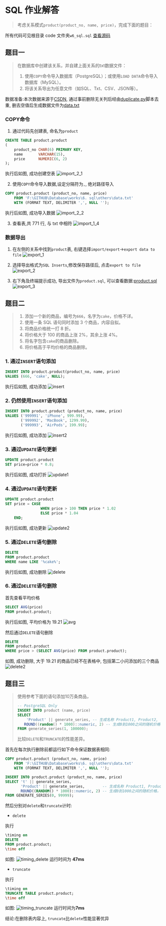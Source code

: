 # SQL 作业解答

> 考虑关系模式`product(product_no, name, price)`，完成下面的题目：

所有代码可见根目录 code 文件夹`w6_sql.sql` [查看源码](/code/w6_sql.sql)

## 题目一

>在数据库中创建该关系，并自建上面关系的txt数据文件：
>
>1. 使用`COPY`命令导入数据库（PostgreSQL）；或使用`LOAD DATA`命令导入数据库（MySQL）。
>2. 将该关系导出为任意文件（如SQL、Txt、CSV、JSON等）。

数据准备:本次数据来源于[CSDN](https://blog.csdn.net/qq_52213943/article/details/124496420), 通过事前删除无关列后经由[duplicate.py](./code/duplicate.py)脚本去重, 删去空值后生成数据文件为[data.txt](./others/data.txt)

### COPY命令

1. 通过代码先创建表, 命名为`product`

```sql
CREATE TABLE product.product
(
    product_no CHAR(6) PRIMARY KEY,
    name       VARCHAR(15),
    price      NUMERIC(6, 2)
);
```

执行后如图, 成功创建空表
![import_2_1](others/import_2_1.png)

2. 使用`COPY`命令导入数据,设定分隔符为`,`, 绝对路径导入

```sql
COPY product.product (product_no, name, price)
    FROM 'F:\GITHUB\Database\works\6. sql\others\data.txt'
    WITH (FORMAT TEXT, DELIMITER ',', NULL '');
```

执行后如图, 成功导入数据
![import_2_2](others/import_2_2.png)

3. 查看表,共 771 行, 与 txt 中相符
   ![import_1_4](others/import_1_4.png)

### 数据导出

1. 在左侧的关系中找到`product`表, 右键选择`import/export`->`export data to file`
![export_1](others/export_1.png)

2. 选择导出格式为`SQL Inserts`,修改保存路径后, 点击`export to file`
![export_2](others/export_2.png)

3. 右下角及终端提示成功, 导出文件为`product.sql`, 可以查看数据:[product.sql](others/product.sql)
![export_3](others/export_3.png)


## 题目二

> 1. 添加一个新的商品，编号为`666`，名字为`cake`，价格不详。
> 2. 使用一条 SQL 语句同时添加 3 个商品，内容自拟。
> 3. 将商品价格统一打 8 折。
> 4. 将价格大于 100 的商品上涨 2%，其余上涨 4%。
> 5. 将名字包含`cake`的商品删除。
> 6. 将价格高于平均价格的商品删除。

### 1. 通过`INSERT`语句添加

```sql
INSERT INTO product.product(product_no, name, price)
VALUES (666, 'cake', NULL);
```

执行后如图, 成功添加
![insert](others/insert.png)

### 2. 仍然使用`INSERT`语句添加

```sql
INSERT INTO product.product (product_no, name, price)
VALUES ('999991', 'iPhone', 999.99),
       ('999992', 'MacBook', 1299.99),
       ('999993', 'AirPods', 199.99);
```

执行后如图, 成功添加
![insert2](others/insert2.png)

### 3. 通过`UPDATE`语句更新

```sql
UPDATE product.product
SET price=price * 0.8;
```

执行后如图, 成功打折
![update1](others/update1.png)

### 4. 通过`UPDATE`语句更新

```sql
UPDATE product.product
SET price = CASE
                WHEN price > 100 THEN price * 1.02
                ELSE price * 1.04
    END;
```

执行后如图, 成功更新
![update2](others/update2.png)

### 5. 通过`DELETE`语句删除

```sql
DELETE
FROM product.product
WHERE name LIKE '%cake%';
```

执行后如图, 成功删除
![delete](others/delete.png)

### 6. 通过`DELETE`语句删除

首先查看平均价格

```sql
SELECT AVG(price)
FROM product.product;
```

执行后如图, 平均价格为 19.21
![avg](others/avg.png)

然后通过`DELETE`语句删除

```sql
DELETE
FROM product.product
WHERE price > (SELECT AVG(price) FROM product.product);
```

如图, 成功删除, 大于 19.21 的商品已经不在表格中, 包括第二小问添加的三个商品
![delete2](others/delete2.png)

## 题目三

> 使用参考下面的语句添加10万条商品，
> 
> ```sql
> -- PostgreSQL Only
> INSERT INTO product (name, price)
> SELECT
>     'Product' || generate_series, -- 生成名称 Product1, Product2, ...
>    ROUND((random() * 1000)::numeric, 2) -- 生成0到1000之间的随机价格，保留2位小数
> FROM generate_series(1, 100000);
> ```
> 
> 比较`DELETE`和`TRUNCATE`的性能差异。

首先在每次执行删除前都运行如下命令保证数据表相同:
```sql
COPY product.product (product_no, name, price)
    FROM 'F:\GITHUB\Database\works\6. sql\others\data.txt'
    WITH (FORMAT TEXT, DELIMITER ',', NULL '');

INSERT INTO product.product (product_no, name, price)
SELECT 't' || generate_series,
       'Product' || generate_series,        -- 生成名称 Product1, Product2, ...
       ROUND((RANDOM() * 1000)::numeric, 2) -- 生成0到1000之间的随机价格，保留2位小数
FROM GENERATE_SERIES(0, 99999);
```

然后分别对`delete`和`truncate`计时:

- `delete`

执行
```sql
\timing on
DELETE
FROM product.product;
\time off
```
如图:
![timing_delete](others/timing_delete.png)
运行时间为 **47ms**

- `truncate`

执行
```sql
\timing on
TRUNCATE TABLE product.product;
\time off
```
如图:
![timing_truncate](others/timing_truncate.png)
运行时间为**7ms**

结论:在删除表内容上, `truncate`比`delete`性能显著优异
